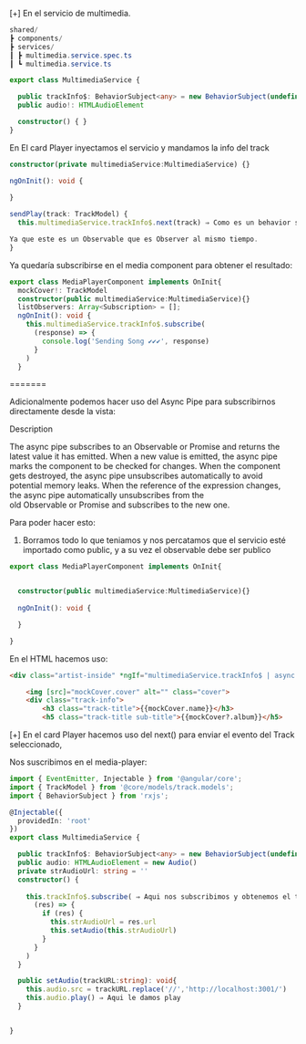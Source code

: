 [+] En el servicio de multimedia.

```powershell
shared/
┣ components/
┣ services/
┃ ┣ multimedia.service.spec.ts
┃ ┗ multimedia.service.ts
```

```ts hl:3
export class MultimediaService {

  public trackInfo$: BehaviorSubject<any> = new BehaviorSubject(undefined) ⇒ Inicializamos el objeto como undefined
  public audio!: HTMLAudioElement

  constructor() { }
}

```

En El card Player inyectamos el servicio y mandamos la info del track

```ts hl:10
constructor(private multimediaService:MultimediaService) {}

ngOnInit(): void {
  
}

sendPlay(track: TrackModel) {
  this.multimediaService.trackInfo$.next(track) ⇒ Como es un behavior subject podemos mandar la informacion con un next()

Ya que este es un Observable que es Observer al mismo tiempo.
}

```

Ya quedaría subscribirse en el media component para obtener el resultado:

```ts
export class MediaPlayerComponent implements OnInit{
  mockCover!: TrackModel
  constructor(public multimediaService:MultimediaService){}
  listObservers: Array<Subscription> = [];
  ngOnInit(): void {
    this.multimediaService.trackInfo$.subscribe(
      (response) => {
        console.log('Sending Song ✔️✔️✔️', response)
      }
    )
  }
```



=======

Adicionalmente podemos hacer uso del Async Pipe para subscribirnos directamente desde la vista:


Description

The async pipe subscribes to an Observable or Promise and returns the latest value it has emitted. When a new value is emitted, the async pipe marks the component to be checked for changes. When the component gets destroyed, the async pipe unsubscribes automatically to avoid potential memory leaks. When the reference of the expression changes, the async pipe automatically unsubscribes from the old Observable or Promise and subscribes to the new one.

Para poder hacer esto: 

1. Borramos todo lo que teniamos y nos percatamos que el servicio esté importado como public, y a su vez el observable debe ser publico


```ts
export class MediaPlayerComponent implements OnInit{


  constructor(public multimediaService:MultimediaService){}
  
  ngOnInit(): void {

  }

}

```


En el HTML hacemos uso:

```html
<div class="artist-inside" *ngIf="multimediaService.trackInfo$ | async as mockCover">

	<img [src]="mockCover.cover" alt="" class="cover">
	<div class="track-info">
		<h3 class="track-title">{{mockCover.name}}</h3>
		<h5 class="track-title sub-title">{{mockCover?.album}}</h5>
```


[+] En el card Player hacemos uso del next() para enviar el evento del Track seleccionado,

Nos suscribimos en el media-player:

```ts
import { EventEmitter, Injectable } from '@angular/core';
import { TrackModel } from '@core/models/track.models';
import { BehaviorSubject } from 'rxjs';

@Injectable({
  providedIn: 'root'
})
export class MultimediaService {

  public trackInfo$: BehaviorSubject<any> = new BehaviorSubject(undefined)
  public audio: HTMLAudioElement = new Audio()
  private strAudioUrl: string = ''
  constructor() { 
    
    this.trackInfo$.subscribe( ⇒ Aqui nos subscribimos y obtenemos el track
      (res) => {
        if (res) {
          this.strAudioUrl = res.url
          this.setAudio(this.strAudioUrl)
        }
      }
    )
  }

  public setAudio(trackURL:string): void{
    this.audio.src = trackURL.replace('//','http://localhost:3001/')
    this.audio.play() ⇒ Aqui le damos play
  }


}
```